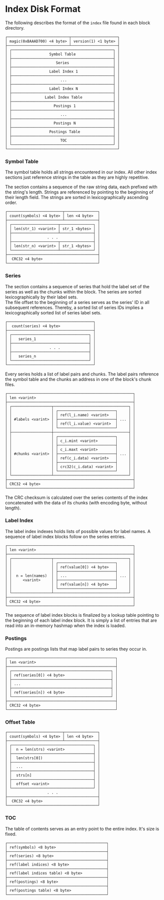 # Index Disk Format

The following describes the format of the `index` file found in each block directory.

```
┌────────────────────────────┬─────────────────────┐
│ magic(0xBAAAD700) <4 byte> │ version(1) <1 byte> │
├────────────────────────────┴─────────────────────┤
│ ┌──────────────────────────────────────────────┐ │
│ │                 Symbol Table                 │ │
│ ├──────────────────────────────────────────────┤ │
│ │                    Series                    │ │
│ ├──────────────────────────────────────────────┤ │
│ │                 Label Index 1                │ │
│ ├──────────────────────────────────────────────┤ │
│ │                      ...                     │ │
│ ├──────────────────────────────────────────────┤ │
│ │                 Label Index N                │ │
│ ├──────────────────────────────────────────────┤ │
│ │               Label Index Table              │ │
│ ├──────────────────────────────────────────────┤ │
│ │                   Postings 1                 │ │
│ ├──────────────────────────────────────────────┤ │
│ │                      ...                     │ │
│ ├──────────────────────────────────────────────┤ │
│ │                   Postings N                 │ │
│ ├──────────────────────────────────────────────┤ │
│ │                 Postings Table               │ │
│ ├──────────────────────────────────────────────┤ │
│ │                      TOC                     │ │
│ └──────────────────────────────────────────────┘ │
└──────────────────────────────────────────────────┘
```


### Symbol Table

The symbol table holds all strings encountered in our index. All other index sections just reference strings in the table as they are highly repetitive.

The section contains a sequence of the raw string data, each prefixed with the string's length.
Strings are referenced by pointing to the beginning of their length field. The strings are sorted in lexicographically ascending order.

```
┌─────────────────────────┬───────────────┐
│ count(symbols) <4 byte> │ len <4 byte>  │
├─────────────────────────┴───────────────┤
│ ┌─────────────────────┬───────────────┐ │
│ │ len(str_1) <varint> │ str_1 <bytes> │ │
│ ├─────────────────────┴───────────────┤ │
│ │                . . .                │ │
│ ├─────────────────────┬───────────────┤ │
│ │ len(str_n) <varint> │ str_1 <bytes> │ │
│ └─────────────────────┴───────────────┘ │
├─────────────────────────────────────────┤
│  CRC32 <4 byte>                         │
└─────────────────────────────────────────┘
```


### Series

The section contains a sequence of series that hold the label set of the series as well as the chunks within the block. The series are sorted lexicographically by their label sets.  
The file offset to the beginning of a series serves as the series' ID in all subsequent references. Thereby, a sorted list of series IDs implies a lexicographically sorted list of series label sets.

```
┌───────────────────────────────────────┐
│  count(series) <4 byte>               │
├───────────────────────────────────────┤
│ ┌───────────────────────────────────┐ │
│ │   series_1                        │ │
│ ├───────────────────────────────────┤ │
│ │                 . . .             │ │
│ ├───────────────────────────────────┤ │
│ │   series_n                        │ │
│ └───────────────────────────────────┘ │
└───────────────────────────────────────┘
```

Every series holds a list of label pairs and chunks. The label pairs reference the symbol table and the chunks an address in one of the block's chunk files.

```
┌─────────────────────────────────────────────────────────┐
│ len <varint>                                            │
├─────────────────────────────────────────────────────────┤
│ ┌──────────────────┬──────────────────────────────────┐ │
│ │                  │ ┌──────────────────────────┐     │ │
│ │                  │ │ ref(l_i.name) <varint>   │     │ │
│ │ #labels <varint> │ ├──────────────────────────┤ ... │ │
│ │                  │ │ ref(l_i.value) <varint>  │     │ │
│ │                  │ └──────────────────────────┘     │ │
│ ├──────────────────┼──────────────────────────────────┤ │
│ │                  │ ┌──────────────────────────┐     │ │
│ │                  │ │ c_i.mint <varint>        │     │ │
│ │                  │ ├──────────────────────────┤     │ │
│ │                  │ │ c_i.maxt <varint>        │     │ │
│ │ #chunks <varint> │ ├──────────────────────────┤ ... │ │
│ │                  │ │ ref(c_i.data) <varint>   │     │ │
│ │                  │ ├──────────────────────────┤     │ │
│ │                  │ │ crc32(c_i.data) <varint> │     │ │
│ │                  │ └──────────────────────────┘     │ │
│ └──────────────────┴──────────────────────────────────┘ │
├─────────────────────────────────────────────────────────┤
│ CRC32 <4 byte>                                          │
└─────────────────────────────────────────────────────────┘
```

The CRC checksum is calculated over the series contents of the index concatenated with the data of its chunks (with encoding byte, without length).


### Label Index

The label index indexes holds lists of possible values for label names. A sequence of label index blocks follow on the series entries.

```
┌─────────────────────────────────────────────────────────┐
│ len <varint>                                            │
├─────────────────────────────────────────────────────────┤
│ ┌──────────────────┬──────────────────────────────────┐ │
│ │                  │ ┌──────────────────────────┐     │ │
│ │                  │ │ ref(value[0]) <4 byte>   │     │ │
│ │                  │ ├──────────────────────────┤     │ │
│ │  n = len(names)  │ │ ...                      │ ... │ │
│ │     <varint>     │ ├──────────────────────────┤     │ │
│ │                  │ │ ref(value[n]) <4 byte>   │     │ │
│ │                  │ └──────────────────────────┘     │ │
│ └──────────────────┴──────────────────────────────────┘ │
├─────────────────────────────────────────────────────────┤
│ CRC32 <4 byte>                                          │
└─────────────────────────────────────────────────────────┘
```

The sequence of label index blocks is finalized by a lookup table pointing to the beginning of each label index block. It is simply a list of entries that are read into an in-memory hashmap when the index is loaded.

### Postings

Postings are postings lists that map label pairs to series they occur in.

```
┌─────────────────────────────────────────────────┐
│ len <varint>                                    │
├─────────────────────────────────────────────────┤
│ ┌─────────────────────────────────────────────┐ │
│ │ ref(series[0]) <4 byte>                     │ │
│ ├─────────────────────────────────────────────┤ │
│ │ ...                                         │ │
│ ├─────────────────────────────────────────────┤ │
│ │ ref(series[n]) <4 byte>                     │ │
│ └─────────────────────────────────────────────┘ │
├─────────────────────────────────────────────────┤
│ CRC32 <4 byte>                                  │
└─────────────────────────────────────────────────┘
```

### Offset Table


```
┌─────────────────────────┬───────────────┐
│ count(symbols) <4 byte> │ len <4 byte>  │
├─────────────────────────┴───────────────┤
│ ┌─────────────────────────────────────┐ │
│ │  n = len(strs) <varint>             │ │
│ ├─────────────────────────────────────┤ │
│ │  len(strs[0])                       │ │
│ ├─────────────────────────────────────┤ │
│ │  ...                                │ │
│ ├─────────────────────────────────────┤ │
│ │  strs[n]                            │ │
│ ├─────────────────────────────────────┤ │
│ │  offset <varint>                    │ │
│ └─────────────────────────────────────┘ │
│                  . . .                  │
├─────────────────────────────────────────┤
│  CRC32 <4 byte>                         │
└─────────────────────────────────────────┘
```



### TOC

The table of contents serves as an entry point to the entire index. It's size is fixed.

```
┌─────────────────────────────────────────────┐
│ ref(symbols) <8 byte>                       │
├─────────────────────────────────────────────┤
│ ref(series) <8 byte>                        │
├─────────────────────────────────────────────┤
│ ref(label indices) <8 byte>                 │
├─────────────────────────────────────────────┤
│ ref(label indices table) <8 byte>           │
├─────────────────────────────────────────────┤
│ ref(postings) <8 byte>                      │
├─────────────────────────────────────────────┤
│ ref(postings table) <8 byte>                │
└─────────────────────────────────────────────┘
```